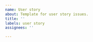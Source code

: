 ```yaml
---
name: User story
about: Template for user story issues.
title: ''
labels: user story
assignees: ''

---
```



